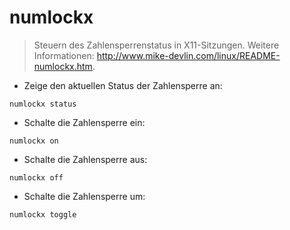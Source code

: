 # numlockx

> Steuern des Zahlensperrenstatus in X11-Sitzungen.
> Weitere Informationen: <http://www.mike-devlin.com/linux/README-numlockx.htm>.

- Zeige den aktuellen Status der Zahlensperre an:

`numlockx status`

- Schalte die Zahlensperre ein:

`numlockx on`

- Schalte die Zahlensperre aus:

`numlockx off`

- Schalte die Zahlensperre um:

`numlockx toggle`
